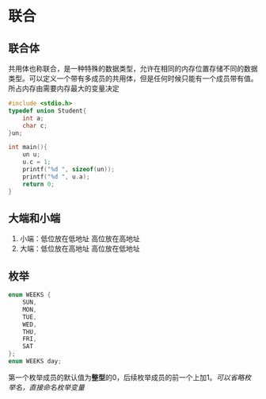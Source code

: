 # 联合

## 联合体

共用体也称联合，是一种特殊的数据类型，允许在相同的内存位置存储不同的数据类型。可以定义一个带有多成员的共用体，但是任何时候只能有一个成员带有值。  
所占内存由需要内存最大的变量决定

```c
#include <stdio.h>
typedef union Student{
    int a;
    char c;
}un;

int main(){
    un u;
    u.c = 1;
    printf("%d ", sizeof(un));
    printf("%d ", u.a);
    return 0;
}
```

## 大端和小端

1. 小端：低位放在低地址 高位放在高地址
2. 大端：低位放在高地址 高位放在低地址

## 枚举

```c
enum WEEKS {
    SUN,
    MON,
    TUE,
    WED,
    THU,
    FRI,
    SAT
};
enum WEEKS day;
```

第一个枚举成员的默认值为**整型**的0，后续枚举成员的前一个上加1。*可以省略枚举名，直接命名枚举变量*
